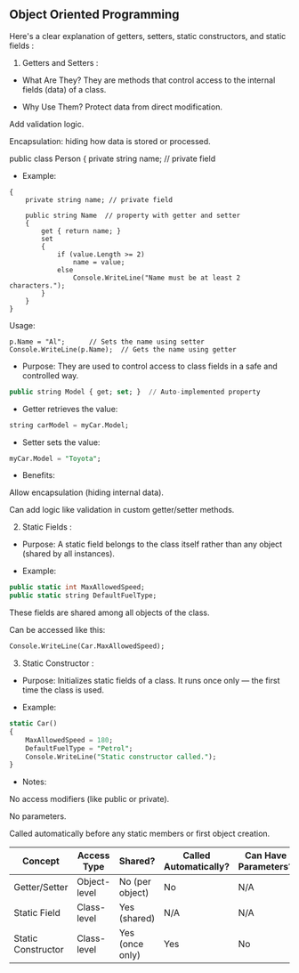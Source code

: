 ﻿

## Object Oriented Programming 

Here's a clear explanation of getters, setters, static constructors, and static fields :

 1. Getters and Setters : 

- What Are They?
They are methods that control access to the internal fields (data) of a class.

- Why Use Them?
Protect data from direct modification.

Add validation logic.

Encapsulation: hiding how data is stored or processed.


public class Person
{
    private string name; // private field

   

- Example:
``` public class Person
{
    private string name; // private field

    public string Name  // property with getter and setter
    {
        get { return name; }
        set 
        { 
            if (value.Length >= 2)
                name = value;
            else
                Console.WriteLine("Name must be at least 2 characters.");
        }
    }
}

```

Usage:

```    Person p = new Person();
p.Name = "Al";      // Sets the name using setter
Console.WriteLine(p.Name);  // Gets the name using getter

```
	
- Purpose:
They are used to control access to class fields in a safe and controlled way.

```sql
public string Model { get; set; }  // Auto-implemented property
```

- Getter retrieves the value:

```sql
string carModel = myCar.Model;
```

- Setter sets the value:

```sql
myCar.Model = "Toyota";
```

- Benefits:

Allow encapsulation (hiding internal data).

Can add logic like validation in custom getter/setter methods.

2. Static Fields :

- Purpose:
A static field belongs to the class itself rather than any object (shared by all instances).

- Example:
```sql
public static int MaxAllowedSpeed;
public static string DefaultFuelType;
```
These fields are shared among all objects of the class.

Can be accessed like this:
```sql
Console.WriteLine(Car.MaxAllowedSpeed);
```

3. Static Constructor : 

- Purpose:
Initializes static fields of a class. It runs once only — the first time the class is used.

- Example:
```sql
static Car()
{
    MaxAllowedSpeed = 180;
    DefaultFuelType = "Petrol";
    Console.WriteLine("Static constructor called.");
}
```

- Notes:

No access modifiers (like public or private).

No parameters.

Called automatically before any static members or first object creation.


| Concept            | Access Type  | Shared?         | Called Automatically? | Can Have Parameters? |
| ------------------ | ------------ | --------------- | --------------------- | -------------------- |
| Getter/Setter      | Object-level | No (per object) | No                    | N/A                  |
| Static Field       | Class-level  | Yes (shared)    | N/A                   | N/A                  |
| Static Constructor | Class-level  | Yes (once only) |  Yes                  |  No                  |



